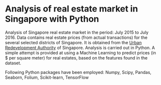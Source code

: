 # Analysis of real estate market in Singapore with Python

Analysis of Singapore real estate market in the period: July 2015 to July 2016. Data contains real estate prices (from actual transactions) for the several selected districts of Singapore. It is obtained from the [Urban Redevelopment Authority](https://www.ura.gov.sg/uol/ "Urban Redevelopment Authority of Singapore") of Singapore. Analysis is carried out in Python. A simple attempt is provided at using a Machine Learning to predict prices (in $ per square meter) for real estates, based on the features found in the dataset.

Following Python packages have been employed: Numpy, Scipy, Pandas, Seaborn, Folium, Scikit-learn, TensorFlow
